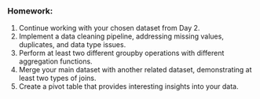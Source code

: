 
### Homework:

1. Continue working with your chosen dataset from Day 2.
2. Implement a data cleaning pipeline, addressing missing values, duplicates, and data type issues.
3. Perform at least two different groupby operations with different aggregation functions.
4. Merge your main dataset with another related dataset, demonstrating at least two types of joins.
5. Create a pivot table that provides interesting insights into your data.
